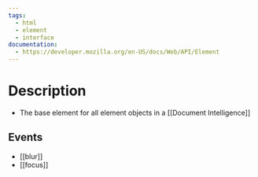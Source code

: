 ```yaml
---
tags:
  - html
  - element
  - interface
documentation:
  - https://developer.mozilla.org/en-US/docs/Web/API/Element
---
```

# Description
- The base element for all element objects in a [[Document Intelligence]]
## Events
- [[blur]]
- [[focus]]

